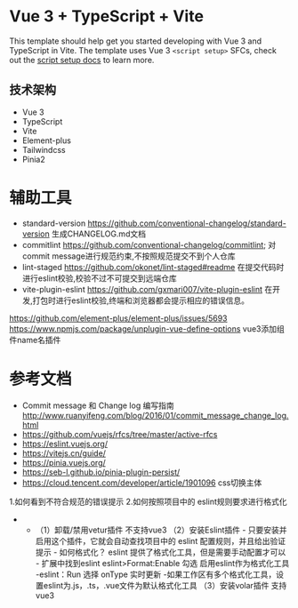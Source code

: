# Vue 3 + TypeScript + Vite

This template should help get you started developing with Vue 3 and TypeScript in Vite. The template uses Vue 3 `<script setup>` SFCs, check out the [script setup docs](https://v3.vuejs.org/api/sfc-script-setup.html#sfc-script-setup) to learn more.

## 技术架构 
* Vue 3 
* TypeScript 
* Vite
* Element-plus 
* Tailwindcss 
* Pinia2
# 辅助工具       
* standard-version https://github.com/conventional-changelog/standard-version 生成CHANGELOG.md文档
* commitlint https://github.com/conventional-changelog/commitlint; 对commit message进行规范约束,不按照规范提交不到个人仓库
* lint-staged https://github.com/okonet/lint-staged#readme 在提交代码时进行eslint校验,校验不过不可提交到远端仓库
* vite-plugin-eslint https://github.com/gxmari007/vite-plugin-eslint 在开发,打包时进行eslint校验,终端和浏览器都会提示相应的错误信息。

https://github.com/element-plus/element-plus/issues/5693
https://www.npmjs.com/package/unplugin-vue-define-options vue3添加组件name名插件
# 参考文档
- Commit message 和 Change log 编写指南 http://www.ruanyifeng.com/blog/2016/01/commit_message_change_log.html
- https://github.com/vuejs/rfcs/tree/master/active-rfcs 
- https://eslint.vuejs.org/
- https://vitejs.cn/guide/
- https://pinia.vuejs.org/
- https://seb-l.github.io/pinia-plugin-persist/
- https://cloud.tencent.com/developer/article/1901096 css切换主体



1.如何看到不符合规范的错误提示
2.如何按照项目中的 eslint规则要求进行格式化
* - （1）卸载/禁用vetur插件 不支持vue3
    （2）安装Eslint插件
        - 只要安装并启用这个插件，它就会自动查找项目中的 eslint 配置规则，并且给出验证提示
        - 如何格式化？ eslint 提供了格式化工具，但是需要手动配置才可以
        - 扩展中找到eslint eslint>Format:Enable 勾选 启用eslint作为格式化工具
            -eslint：Run 选择 onType 实时更新
            -如果工作区有多个格式化工具，设置eslint为.js，.ts，.vue文件为默认格式化工具
    （3）安装volar插件 支持vue3


